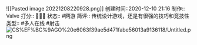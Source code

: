 ![[Pasted image 20221208220928.png]]
创建时间::2020-12-10 21:16
制作:: Valve
打分:: 💛💛💛
状态:: #网游 
简评:: 传统设计游戏，还是有很强的技巧和竞技性
类型:: #多人在线 #射击 
![CS%EF%BC%9AGO%20e6063f39ae5d471fabe56013a9136118/Untitled.png](CS%EF%BC%9AGO%20e6063f39ae5d471fabe56013a9136118/Untitled.png)